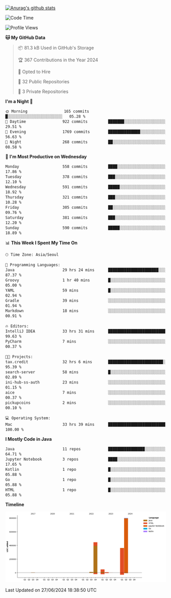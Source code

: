[![Anurag's github stats](https://github-readme-stats.vercel.app/api?username=hajubal)](https://github.com/anuraghazra/github-readme-stats)

<!--START_SECTION:waka-->
![Code Time](http://img.shields.io/badge/Code%20Time-61%20hrs%2025%20mins-blue)

![Profile Views](http://img.shields.io/badge/Profile%20Views-0-blue)

**🐱 My GitHub Data** 

> 📦 81.3 kB Used in GitHub's Storage 
 > 
> 🏆 367 Contributions in the Year 2024
 > 
> 💼 Opted to Hire
 > 
> 📜 32 Public Repositories 
 > 
> 🔑 3 Private Repositories 
 > 
**I'm a Night 🦉** 

```text
🌞 Morning                165 commits         █░░░░░░░░░░░░░░░░░░░░░░░░   05.28 % 
🌆 Daytime                922 commits         ███████░░░░░░░░░░░░░░░░░░   29.51 % 
🌃 Evening                1769 commits        ██████████████░░░░░░░░░░░   56.63 % 
🌙 Night                  268 commits         ██░░░░░░░░░░░░░░░░░░░░░░░   08.58 % 
```
📅 **I'm Most Productive on Wednesday** 

```text
Monday                   558 commits         ████░░░░░░░░░░░░░░░░░░░░░   17.86 % 
Tuesday                  378 commits         ███░░░░░░░░░░░░░░░░░░░░░░   12.10 % 
Wednesday                591 commits         █████░░░░░░░░░░░░░░░░░░░░   18.92 % 
Thursday                 321 commits         ███░░░░░░░░░░░░░░░░░░░░░░   10.28 % 
Friday                   305 commits         ██░░░░░░░░░░░░░░░░░░░░░░░   09.76 % 
Saturday                 381 commits         ███░░░░░░░░░░░░░░░░░░░░░░   12.20 % 
Sunday                   590 commits         █████░░░░░░░░░░░░░░░░░░░░   18.89 % 
```


📊 **This Week I Spent My Time On** 

```text
🕑︎ Time Zone: Asia/Seoul

💬 Programming Languages: 
Java                     29 hrs 24 mins      ██████████████████████░░░   87.37 % 
Groovy                   1 hr 40 mins        █░░░░░░░░░░░░░░░░░░░░░░░░   05.00 % 
YAML                     59 mins             █░░░░░░░░░░░░░░░░░░░░░░░░   02.94 % 
Gradle                   39 mins             ░░░░░░░░░░░░░░░░░░░░░░░░░   01.94 % 
Markdown                 18 mins             ░░░░░░░░░░░░░░░░░░░░░░░░░   00.91 % 

🔥 Editors: 
IntelliJ IDEA            33 hrs 31 mins      █████████████████████████   99.63 % 
PyCharm                  7 mins              ░░░░░░░░░░░░░░░░░░░░░░░░░   00.37 % 

🐱‍💻 Projects: 
tax.credit               32 hrs 6 mins       ████████████████████████░   95.39 % 
search-server            58 mins             █░░░░░░░░░░░░░░░░░░░░░░░░   02.89 % 
ini-hub-ss-auth          23 mins             ░░░░░░░░░░░░░░░░░░░░░░░░░   01.15 % 
aice                     7 mins              ░░░░░░░░░░░░░░░░░░░░░░░░░   00.37 % 
pickupcoins              2 mins              ░░░░░░░░░░░░░░░░░░░░░░░░░   00.10 % 

💻 Operating System: 
Mac                      33 hrs 39 mins      █████████████████████████   100.00 % 
```

**I Mostly Code in Java** 

```text
Java                     11 repos            ████████████████░░░░░░░░░   64.71 % 
Jupyter Notebook         3 repos             ████░░░░░░░░░░░░░░░░░░░░░   17.65 % 
Kotlin                   1 repo              █░░░░░░░░░░░░░░░░░░░░░░░░   05.88 % 
Go                       1 repo              █░░░░░░░░░░░░░░░░░░░░░░░░   05.88 % 
HTML                     1 repo              █░░░░░░░░░░░░░░░░░░░░░░░░   05.88 % 
```



**Timeline**

![Lines of Code chart](https://raw.githubusercontent.com/hajubal/hajubal/main/assets/bar_graph.png)


 Last Updated on 27/06/2024 18:38:50 UTC
<!--END_SECTION:waka-->